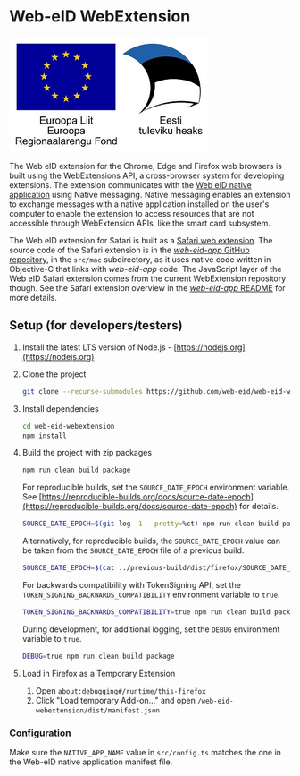 # Web-eID WebExtension

![European Regional Development Fund](https://github.com/open-eid/DigiDoc4-Client/blob/master/client/images/EL_Regionaalarengu_Fond.png)

The Web eID extension for the Chrome, Edge and Firefox web browsers is
built using the WebExtensions API, a cross-browser system for developing
extensions. The extension communicates with the [Web eID native application](https://github.com/web-eid/web-eid-app)
using Native messaging. Native messaging enables an extension to exchange
messages with a native application installed on the user's computer to enable
the extension to access resources that are not accessible through WebExtension
APIs, like the smart card subsystem.

The Web eID extension for Safari is built as a [Safari web extension](https://developer.apple.com/documentation/safariservices/safari_web_extensions). The source code of the Safari extension is in the [_web-eid-app_ GitHub repository](https://github.com/web-eid/web-eid-app), in the `src/mac` subdirectory, as it uses native code written in Objective-C that links with _web-eid-app_ code. The JavaScript layer of the Web eID Safari extension comes from the current WebExtension repository though. See the Safari extension overview in the [_web-eid-app_ README](https://github.com/web-eid/web-eid-app#safari-extension) for more details.

## Setup (for developers/testers)

1. Install the latest LTS version of Node.js - [https://nodejs.org](https://nodejs.org)

2. Clone the project
    ```bash
    git clone --recurse-submodules https://github.com/web-eid/web-eid-webextension.git
    ```

3. Install dependencies
    ```bash
    cd web-eid-webextension
    npm install
    ```

4. Build the project with zip packages
    ```bash
    npm run clean build package
    ```

    For reproducible builds, set the `SOURCE_DATE_EPOCH` environment variable.  
    See [https://reproducible-builds.org/docs/source-date-epoch](https://reproducible-builds.org/docs/source-date-epoch) for details.
    ```bash
    SOURCE_DATE_EPOCH=$(git log -1 --pretty=%ct) npm run clean build package
    ```

    Alternatively, for reproducible builds, the `SOURCE_DATE_EPOCH` value can be taken from the `SOURCE_DATE_EPOCH` file of a previous build.
    ```bash
    SOURCE_DATE_EPOCH=$(cat ../previous-build/dist/firefox/SOURCE_DATE_EPOCH) npm run clean build package
    ```

    For backwards compatibility with TokenSigning API, set the `TOKEN_SIGNING_BACKWARDS_COMPATIBILITY` environment variable to `true`.
    ```bash
    TOKEN_SIGNING_BACKWARDS_COMPATIBILITY=true npm run clean build package
    ```

    During development, for additional logging, set the `DEBUG` environment variable to `true`.
    ```bash
    DEBUG=true npm run clean build package
    ```

5. Load in Firefox as a Temporary Extension
    1. Open `about:debugging#/runtime/this-firefox`
    2. Click "Load temporary Add-on..." and open `/web-eid-webextension/dist/manifest.json`

### Configuration

Make sure the `NATIVE_APP_NAME` value in `src/config.ts` matches the one in
the Web-eID native application manifest file.

